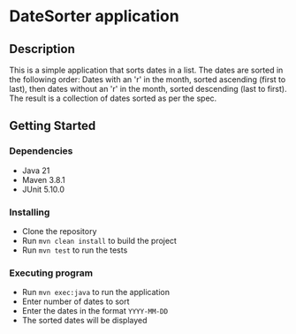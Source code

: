 # DateSorter application

## Description

This is a simple application that sorts dates in a list. The dates are sorted in the following order:
Dates with an 'r' in the month, sorted ascending (first to last), then dates without an 'r' in the month, sorted
descending (last to first).
The result is a collection of dates sorted as per the spec.

## Getting Started

### Dependencies

* Java 21
* Maven 3.8.1
* JUnit 5.10.0

### Installing

* Clone the repository
* Run `mvn clean install` to build the project
* Run `mvn test` to run the tests

### Executing program

* Run `mvn exec:java` to run the application
* Enter number of dates to sort
* Enter the dates in the format `YYYY-MM-DD`
* The sorted dates will be displayed

